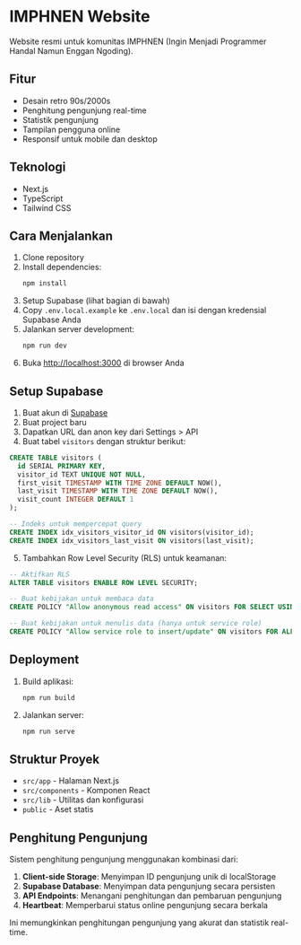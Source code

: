 # IMPHNEN Website

Website resmi untuk komunitas IMPHNEN (Ingin Menjadi Programmer Handal Namun Enggan Ngoding).

## Fitur

- Desain retro 90s/2000s
- Penghitung pengunjung real-time
- Statistik pengunjung
- Tampilan pengguna online
- Responsif untuk mobile dan desktop

## Teknologi

- Next.js
- TypeScript
- Tailwind CSS

## Cara Menjalankan

1. Clone repository
2. Install dependencies:
   ```bash
   npm install
   ```
3. Setup Supabase (lihat bagian di bawah)
4. Copy `.env.local.example` ke `.env.local` dan isi dengan kredensial Supabase Anda
5. Jalankan server development:
   ```bash
   npm run dev
   ```
6. Buka [http://localhost:3000](http://localhost:3000) di browser Anda

## Setup Supabase

1. Buat akun di [Supabase](https://supabase.com/)
2. Buat project baru
3. Dapatkan URL dan anon key dari Settings > API
4. Buat tabel `visitors` dengan struktur berikut:

```sql
CREATE TABLE visitors (
  id SERIAL PRIMARY KEY,
  visitor_id TEXT UNIQUE NOT NULL,
  first_visit TIMESTAMP WITH TIME ZONE DEFAULT NOW(),
  last_visit TIMESTAMP WITH TIME ZONE DEFAULT NOW(),
  visit_count INTEGER DEFAULT 1
);

-- Indeks untuk mempercepat query
CREATE INDEX idx_visitors_visitor_id ON visitors(visitor_id);
CREATE INDEX idx_visitors_last_visit ON visitors(last_visit);
```

5. Tambahkan Row Level Security (RLS) untuk keamanan:

```sql
-- Aktifkan RLS
ALTER TABLE visitors ENABLE ROW LEVEL SECURITY;

-- Buat kebijakan untuk membaca data
CREATE POLICY "Allow anonymous read access" ON visitors FOR SELECT USING (true);

-- Buat kebijakan untuk menulis data (hanya untuk service role)
CREATE POLICY "Allow service role to insert/update" ON visitors FOR ALL USING (auth.role() = 'service_role');
```

## Deployment

1. Build aplikasi:
   ```bash
   npm run build
   ```

2. Jalankan server:
   ```bash
   npm run serve
   ```

## Struktur Proyek

- `src/app` - Halaman Next.js
- `src/components` - Komponen React
- `src/lib` - Utilitas dan konfigurasi
- `public` - Aset statis

## Penghitung Pengunjung

Sistem penghitung pengunjung menggunakan kombinasi dari:

1. **Client-side Storage**: Menyimpan ID pengunjung unik di localStorage
2. **Supabase Database**: Menyimpan data pengunjung secara persisten
3. **API Endpoints**: Menangani penghitungan dan pembaruan pengunjung
4. **Heartbeat**: Memperbarui status online pengunjung secara berkala

Ini memungkinkan penghitungan pengunjung yang akurat dan statistik real-time.
